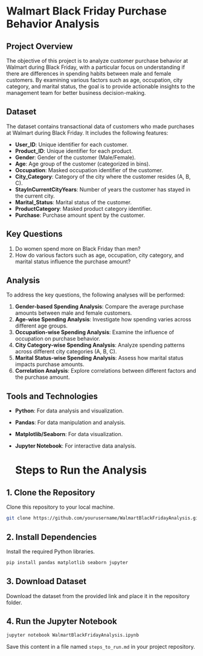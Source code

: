 # Walmart Black Friday Purchase Behavior Analysis

## Project Overview

The objective of this project is to analyze customer purchase behavior at Walmart during Black Friday, with a particular focus on understanding if there are differences in spending habits between male and female customers. By examining various factors such as age, occupation, city category, and marital status, the goal is to provide actionable insights to the management team for better business decision-making.

## Dataset

The dataset contains transactional data of customers who made purchases at Walmart during Black Friday. It includes the following features:

- **User_ID**: Unique identifier for each customer.
- **Product_ID**: Unique identifier for each product.
- **Gender**: Gender of the customer (Male/Female).
- **Age**: Age group of the customer (categorized in bins).
- **Occupation**: Masked occupation identifier of the customer.
- **City_Category**: Category of the city where the customer resides (A, B, C).
- **StayInCurrentCityYears**: Number of years the customer has stayed in the current city.
- **Marital_Status**: Marital status of the customer.
- **ProductCategory**: Masked product category identifier.
- **Purchase**: Purchase amount spent by the customer.

## Key Questions

1. Do women spend more on Black Friday than men?
2. How do various factors such as age, occupation, city category, and marital status influence the purchase amount?

## Analysis

To address the key questions, the following analyses will be performed:

1. **Gender-based Spending Analysis**: Compare the average purchase amounts between male and female customers.
2. **Age-wise Spending Analysis**: Investigate how spending varies across different age groups.
3. **Occupation-wise Spending Analysis**: Examine the influence of occupation on purchase behavior.
4. **City Category-wise Spending Analysis**: Analyze spending patterns across different city categories (A, B, C).
5. **Marital Status-wise Spending Analysis**: Assess how marital status impacts purchase amounts.
6. **Correlation Analysis**: Explore correlations between different factors and the purchase amount.

## Tools and Technologies

- **Python**: For data analysis and visualization.
- **Pandas**: For data manipulation and analysis.
- **Matplotlib/Seaborn**: For data visualization.
- **Jupyter Notebook**: For interactive data analysis.

  # Steps to Run the Analysis

## 1. Clone the Repository

Clone this repository to your local machine.
```sh
git clone https://github.com/yourusername/WalmartBlackFridayAnalysis.git
```

## 2. Install Dependencies

Install the required Python libraries.
```sh
pip install pandas matplotlib seaborn jupyter
```

## 3. Download Dataset

Download the dataset from the provided link and place it in the repository folder.

## 4. Run the Jupyter Notebook


```sh
jupyter notebook WalmartBlackFridayAnalysis.ipynb
```
Save this content in a file named `steps_to_run.md` in your project repository.
